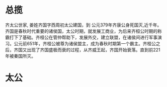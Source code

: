 # 总揽
齐太公世家, 姜姓齐国字西周初太公建国，到 公元379年齐康公身死国灭,近千年。
齐国是春秋时代重要的诸侯国，太公时期，就发展工商业，为后来齐桓公时期的称霸打下了基础。齐桓公在管仲帮助下，发展外交，建立联盟，在诸侯间进行军事演习。公元前651年，齐桓公被尊为诸侯盟主，成为春秋时期第一个霸主。齐桓公之后，齐国又出现了齐国盛极而衰的过程，从齐威王起，齐国开始衰落。直到前221年被秦国所灭。

# 太公
